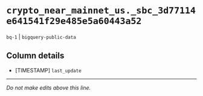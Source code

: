 # `crypto_near_mainnet_us._sbc_3d77114e641541f29e485e5a60443a52`
`bq-1` | `bigquery-public-data`

## Column details
* [TIMESTAMP] `last_update`

-------------------------------------------------------------------------------
*Do not make edits above this line.*
